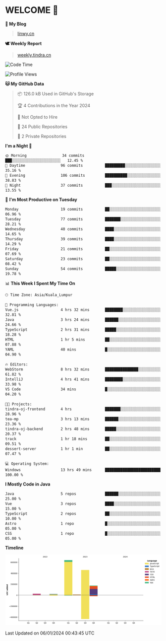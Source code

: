 # WELCOME 👋

**🐶 My Blog**
> [linwy.cn](linwy.cn)

**🕊️ Weekly Report**
> [weekly.tindra.cn](weekly.tindra.cn)
<!--START_SECTION:waka-->
![Code Time](http://img.shields.io/badge/Code%20Time-762%20hrs%206%20mins-blue)

![Profile Views](http://img.shields.io/badge/Profile%20Views-0-blue)

**🐱 My GitHub Data** 

> 📦 126.0 kB Used in GitHub's Storage 
 > 
> 🏆 4 Contributions in the Year 2024
 > 
> 🚫 Not Opted to Hire
 > 
> 📜 24 Public Repositories 
 > 
> 🔑 2 Private Repositories 
 > 
**I'm a Night 🦉** 

```text
🌞 Morning                34 commits          ███░░░░░░░░░░░░░░░░░░░░░░   12.45 % 
🌆 Daytime                96 commits          █████████░░░░░░░░░░░░░░░░   35.16 % 
🌃 Evening                106 commits         ██████████░░░░░░░░░░░░░░░   38.83 % 
🌙 Night                  37 commits          ███░░░░░░░░░░░░░░░░░░░░░░   13.55 % 
```
📅 **I'm Most Productive on Tuesday** 

```text
Monday                   19 commits          ██░░░░░░░░░░░░░░░░░░░░░░░   06.96 % 
Tuesday                  77 commits          ███████░░░░░░░░░░░░░░░░░░   28.21 % 
Wednesday                40 commits          ████░░░░░░░░░░░░░░░░░░░░░   14.65 % 
Thursday                 39 commits          ████░░░░░░░░░░░░░░░░░░░░░   14.29 % 
Friday                   21 commits          ██░░░░░░░░░░░░░░░░░░░░░░░   07.69 % 
Saturday                 23 commits          ██░░░░░░░░░░░░░░░░░░░░░░░   08.42 % 
Sunday                   54 commits          █████░░░░░░░░░░░░░░░░░░░░   19.78 % 
```


📊 **This Week I Spent My Time On** 

```text
🕑︎ Time Zone: Asia/Kuala_Lumpur

💬 Programming Languages: 
Vue.js                   4 hrs 32 mins       ████████░░░░░░░░░░░░░░░░░   32.81 % 
Java                     3 hrs 24 mins       ██████░░░░░░░░░░░░░░░░░░░   24.66 % 
TypeScript               2 hrs 31 mins       █████░░░░░░░░░░░░░░░░░░░░   18.28 % 
HTML                     1 hr 5 mins         ██░░░░░░░░░░░░░░░░░░░░░░░   07.88 % 
YAML                     40 mins             █░░░░░░░░░░░░░░░░░░░░░░░░   04.90 % 

🔥 Editors: 
WebStorm                 8 hrs 32 mins       ███████████████░░░░░░░░░░   61.82 % 
IntelliJ                 4 hrs 41 mins       ████████░░░░░░░░░░░░░░░░░   33.98 % 
VS Code                  34 mins             █░░░░░░░░░░░░░░░░░░░░░░░░   04.20 % 

🐱‍💻 Projects: 
tindra-oj-frontend       4 hrs               ███████░░░░░░░░░░░░░░░░░░   28.96 % 
tea-mp                   3 hrs 13 mins       ██████░░░░░░░░░░░░░░░░░░░   23.36 % 
tindra-oj-backend        2 hrs 48 mins       █████░░░░░░░░░░░░░░░░░░░░   20.37 % 
track                    1 hr 18 mins        ██░░░░░░░░░░░░░░░░░░░░░░░   09.51 % 
dessert-server           1 hr 1 min          ██░░░░░░░░░░░░░░░░░░░░░░░   07.47 % 

💻 Operating System: 
Windows                  13 hrs 49 mins      █████████████████████████   100.00 % 
```

**I Mostly Code in Java** 

```text
Java                     5 repos             ██████░░░░░░░░░░░░░░░░░░░   25.00 % 
Vue                      3 repos             ████░░░░░░░░░░░░░░░░░░░░░   15.00 % 
TypeScript               2 repos             ██░░░░░░░░░░░░░░░░░░░░░░░   10.00 % 
Astro                    1 repo              █░░░░░░░░░░░░░░░░░░░░░░░░   05.00 % 
CSS                      1 repo              █░░░░░░░░░░░░░░░░░░░░░░░░   05.00 % 
```



**Timeline**

![Lines of Code chart](https://raw.githubusercontent.com/rieraa/rieraa/main/assets/bar_graph.png)


 Last Updated on 06/01/2024 00:43:45 UTC
<!--END_SECTION:waka-->
